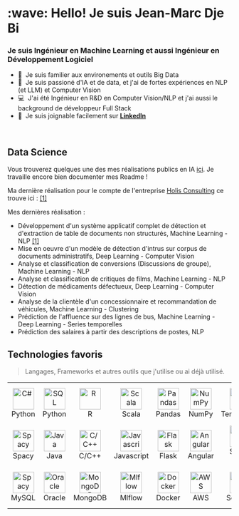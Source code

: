 <h1 align="left" id="macropower-title">:wave: Hello! Je suis Jean-Marc Dje Bi</h1>
<h3 align="left">Je suis Ingénieur en Machine Learning et aussi Ingénieur en Développement Logiciel</h3>

- :office: &nbsp;Je suis familier aux environements et outils Big Data
- :seedling: &nbsp;Je suis passioné d'IA et de data, et j'ai de fortes expériences en NLP (et LLM) et Computer Vision
- :computer: &nbsp;J'ai été Ingénieur en R&D en Computer Vision/NLP et j'ai aussi le background de développeur Full Stack
- :speech_balloon: &nbsp;Je suis joignable facilement sur **[LinkedIn](https://www.linkedin.com/in/jean-marc-d-b83990105/)**

<br>

## Data Science

Vous trouverez quelques une des mes réalisations publics en IA [ici](https://github.com/jdjebi/Datascience). Je travaille encore bien documenter mes Readme !

Ma dernière réalisation pour le compte de l'entreprise [Holis Consulting](https://holis-consulting.com/fr/accueil/) ce trouve ici : [[1]](https://github.com/jdjebi/HolisTableDetection/tree/main)

Mes dernières réalisation :

- Développement d'un système applicatif complet de détection et d'extraction de table de documents non structurés, Machine Learning -  NLP [[1]](https://github.com/jdjebi/HolisTableDetection/tree/main)
- Mise en oeuvre d'un modèle de détection d'intrus sur corpus de documents administratifs, Deep Learning - Computer Vision
- Analyse et classification de conversions (Discussions de groupe), Machine Learning - NLP
- Analyse et classification de critiques de films, Machine Learning - NLP
- Détection de médicaments défectueux, Deep Learning - Computer Vision
- Analyse de la clientèle d'un concessionnaire et recommandation de véhicules, Machine Learning - Clustering
- Prédiction de l'affluence sur des lignes de bus, Machine Learning - Deep Learning - Series temporelles
- Prédiction des salaires à partir des descriptions de postes, NLP


<h2 align="left" id="macropower-tech">Technologies favoris</h2>

> Langages, Frameworks et autres outils que j'utilise ou ai déjà utilisé.

<table>
  <tr>
    <td align="center" width="96">
      <a href="#macropower-tech">
        <img src="https://upload.wikimedia.org/wikipedia/commons/thumb/c/c3/Python-logo-notext.svg/1200px-Python-logo-notext.svg.png" width="48" height="48" alt="C#" />
      </a>
      <br>Python
    </td>
    <td align="center" width="96">
      <a href="#macropower-tech">
        <img src="https://db.cs.uni-tuebingen.de/teaching/ws2223/sql-is-a-programming-language/logo.svg" width="48" height="48" alt="SQL" />
      </a>
      <br>Python
    </td>
    <td align="center" width="96">
      <a href="#macropower-tech">
        <img src="https://upload.wikimedia.org/wikipedia/commons/thumb/1/1b/R_logo.svg/724px-R_logo.svg.png" width="48" height="48" alt="R" />
      </a>
      <br>R
    </td>
    <td align="center" width="96">
      <a href="#macropower-tech">
        <img src="https://cdn-icons-png.flaticon.com/512/6132/6132220.png" width="48" height="48" alt="Scala" />
      </a>
      <br>Scala
    </td>
    <td align="center" width="96">
      <a href="#macropower-tech">
        <img src="https://upload.wikimedia.org/wikipedia/commons/thumb/2/22/Pandas_mark.svg/274px-Pandas_mark.svg.png" width="48" height="48" alt="Pandas" />
      </a>
      <br>Pandas
    </td>
    <td align="center" width="96">
      <a href="#macropower-tech">
        <img src="https://www.pythontutorial.net/wp-content/uploads/2022/08/numpy-tutorial.svg" width="48" height="48" alt="NumPy" />
      </a>
      <br>NumPy
    </td>
    <td align="center" width="96">
      <a href="#macropower-tech" >
        <img src="https://upload.wikimedia.org/wikipedia/commons/thumb/2/2d/Tensorflow_logo.svg/langfr-220px-Tensorflow_logo.svg.png" width="48" height="48" alt="TensorFlow" />
      </a>
      <br>TensorFlow
    </td>
    <td align="center" width="96">
      <a href="#macropower-tech">
        <img src="https://pytorch.org/assets/images/pytorch-logo.png" width="48" height="48" alt="PyTorch" />
      </a>
      <br>PyTorch
    </td>
    <td align="center" width="96">
      <a href="#macropower-tech">
        <img src="https://upload.wikimedia.org/wikipedia/commons/thumb/0/05/Scikit_learn_logo_small.svg/1200px-Scikit_learn_logo_small.svg.png" width="48" height="48" alt="Scikit-Learn" />
      </a>
      <br>Scikit-Learn
    </td>
  </tr>
  <tr>
    <td align="center" width="96"> 
      <a href="#macropower-tech" >
        <img src="https://upload.wikimedia.org/wikipedia/commons/thumb/8/88/SpaCy_logo.svg/2560px-SpaCy_logo.svg.png" width="48" height="48" alt="Spacy" />
      </a>
      <br>Spacy
    </td>
    <td align="center" width="96">
      <a href="#macropower-tech" >
        <img src="https://img.icons8.com/color/512/java-coffee-cup-logo--v1.png" width="48" height="48" alt="Java" />
      </a>
      <br>Java
    </td>
    <td align="center"  width="96">
      <a href="#macropower-tech">
        <img src="https://upload.wikimedia.org/wikipedia/commons/thumb/1/18/ISO_C%2B%2B_Logo.svg/1822px-ISO_C%2B%2B_Logo.svg.png" width="48" height="48" alt="C/C++" />
      </a>
      <br>C/C++
    </td>
    <td align="center"  width="96">
      <a href="#macropower-tech">
        <img src="https://upload.wikimedia.org/wikipedia/commons/6/6a/JavaScript-logo.png" width="48" height="48" alt="Javascript" />
      </a>
      <br>Javascript
    </td>
    <td align="center" width="96">
      <a href="#macropower-tech">
        <img src="https://cdn.freebiesupply.com/logos/large/2x/flask-logo-png-transparent.png" width="48" height="48" alt="Flask" />
      </a>
      <br>Flask
    </td>
    <td align="center"  width="96">
      <a href="#macropower-tech">
        <img src="https://upload.wikimedia.org/wikipedia/commons/thumb/c/cf/Angular_full_color_logo.svg/2048px-Angular_full_color_logo.svg.png" width="48" height="48" alt="Angular" />
      </a>
      <br>Angular
    </td>
    <td align="center" width="96">
      <a href="#macropower-tech" >
        <img src="https://blog.talanlabs.com/microservices-partie-4-spring-boot/cover.png" width="48" height="48" alt="Spring Boot" />
      </a>
      <br>Spring Boot
    </td>
    <td align="center" width="96">
      <a href="#macropower-tech" >
        <img src="https://logowik.com/content/uploads/images/hadoop7135.jpg" width="48" height="48" alt="Hadoop" />
      </a>
      <br>Hadoop
    </td>
    <td align="center" width="96">
      <a href="#macropower-tech" >
        <img src="https://image.pngaaa.com/478/7261478-middle.png" width="48" height="48" alt="Spark" />
      </a>
      <br>Spark
    </td>
  </tr>
  <tr>
    <td align="center" width="96"> 
      <a href="#macropower-tech" >
        <img src="https://cdn.freebiesupply.com/logos/large/2x/mysql-logo-png-transparent.png" width="48" height="48" alt="Spacy" />
      </a>
      <br>MySQL
    </td>
    <td align="center" width="96">
      <a href="#macropower-tech" >
        <img src="https://www.pngplay.com/wp-content/uploads/5/Oracle-Logo-Transparent-Images.png" width="48" height="48" alt="Oracle" />
      </a>
      <br>Oracle
    </td>
    <td align="center"  width="96">
      <a href="#macropower-tech">
        <img src="https://w7.pngwing.com/pngs/956/695/png-transparent-mongodb-original-wordmark-logo-icon-thumbnail.png" width="48" height="48" alt="MongoDB" />
      </a>
      <br>MongoDB
    </td>
    <td align="center"  width="96">
      <a href="#macropower-tech">
        <img src="https://spark.apache.org/images/mlflow-logo.png" width="48" height="48" alt="Mlflow" />
      </a>
      <br>Mlflow
    </td>
    <td align="center" width="96">
      <a href="#macropower-tech">
        <img src="https://w7.pngwing.com/pngs/219/411/png-transparent-docker-logo-kubernetes-microservices-cloud-computing-dockers-logo-text-logo-cloud-computing-thumbnail.png" width="48" height="48" alt="Docker" />
      </a>
      <br>Docker
    </td>
    <td align="center"  width="96">
      <a href="#macropower-tech">
        <img src="https://upload.wikimedia.org/wikipedia/commons/thumb/9/93/Amazon_Web_Services_Logo.svg/1024px-Amazon_Web_Services_Logo.svg.png" width="48" height="48" alt="AWS" />
      </a>
      <br>AWS
    </td>
    <td align="center" width="96">
      <a href="#macropower-tech" >
        <img src="https://seeklogo.com/images/S/seaborn-logo-244EB2DEC5-seeklogo.com.png" width="48" height="48" alt="Seaborn" />
      </a>
      <br>Seaborn
    </td>
    <td align="center" width="96">
      <a href="#macropower-tech" >
        <img src="https://logowik.com/content/uploads/images/hadoop7135.jpg" width="48" height="48" alt="Hadoop" />
      </a>
      <br>Hadoop
    </td>
    <td align="center" width="96">
      <a href="#macropower-tech" >
        <img src="https://upload.wikimedia.org/wikipedia/commons/thumb/c/cf/New_Power_BI_Logo.svg/630px-New_Power_BI_Logo.svg.png" width="48" height="48" alt="Power BI" />
      </a>
      <br>Power BI
    </td>
  </tr>
</table>
